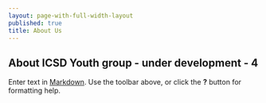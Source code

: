 ```yaml
---
layout: page-with-full-width-layout
published: true
title: About Us
---
```


## About ICSD Youth group - under development - 4


<div class="row">
  <div class="col-3 gallery-image" style="background-img:url("/media/nextgen-img-1.jpg")">
    
  </div>
  <div class="col-3 gallery-image" style="background-img:url("/media/nextgen-img-2.jpg")">
  	
  </div>
  <div class="col-3" style="background-img:url("/media/nextgen-img-2.jpg")">
  	
  </div>
  <div class="col-3" style="background-img:url("/media/nextgen-img-2.jpg")">
  	
  </div>
</div>


Enter text in [Markdown](http://daringfireball.net/projects/markdown/). Use the toolbar above, or click the **?** button for formatting help.
